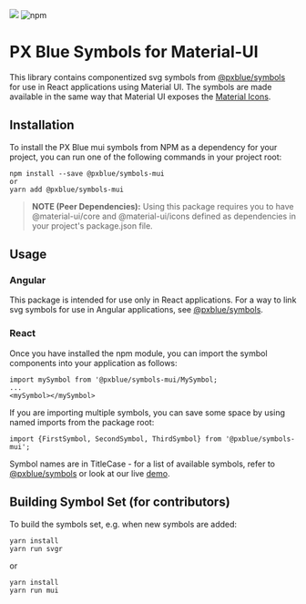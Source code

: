 [![](https://img.shields.io/circleci/project/github/pxblue/symbols/master.svg?style=flat)](https://circleci.com/gh/pxblue/symbols/tree/master)
![npm](https://img.shields.io/npm/v/@pxblue/symbols-mui?label=%40pxblue/symbols-mui)

# PX Blue Symbols for Material-UI
This library contains componentized svg symbols from [@pxblue/symbols](https://github.com/pxblue/symbols) for use in React applications using Material UI. The symbols are made available in the same way that Material UI exposes the [Material Icons](https://material-ui.com/style/icons/#svg-material-icons). 

## Installation
To install the PX Blue mui symbols from NPM as a dependency for your project, you can run one of the following commands in your project root:
```
npm install --save @pxblue/symbols-mui
or
yarn add @pxblue/symbols-mui
```

>**NOTE (Peer Dependencies):** Using this package requires you to have @material-ui/core and @material-ui/icons defined as dependencies in your project's package.json file.


## Usage

### Angular
This package is intended for use only in React applications. For a way to link svg symbols for use in Angular applications, see [@pxblue/symbols](https://github.com/pxblue/symbols).


### React
Once you have installed the npm module, you can import the symbol components into your application as follows:
```
import mySymbol from '@pxblue/symbols-mui/MySymbol;
...
<mySymbol></mySymbol>
```
If you are importing multiple symbols, you can save some space by using named imports from the package root:
```
import {FirstSymbol, SecondSymbol, ThirdSymbol} from '@pxblue/symbols-mui';
```

Symbol names are in TitleCase - for a list of available symbols, refer to [@pxblue/symbols](https://github.com/pxblue/symbols/blob/master/README.md) or look at our live [demo](http://pxblue.github.io/style/iconography).

## Building Symbol Set (for contributors)
To build the symbols set, e.g. when new symbols are added:

```
yarn install
yarn run svgr
```
or
```
yarn install
yarn run mui
```
